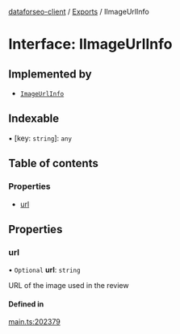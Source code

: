 [dataforseo-client](../README.md) / [Exports](../modules.md) / IImageUrlInfo

# Interface: IImageUrlInfo

## Implemented by

- [`ImageUrlInfo`](../classes/ImageUrlInfo.md)

## Indexable

▪ [key: `string`]: `any`

## Table of contents

### Properties

- [url](IImageUrlInfo.md#url)

## Properties

### url

• `Optional` **url**: `string`

URL of the image used in the review

#### Defined in

[main.ts:202379](https://github.com/dataforseo/TypeScriptClient/blob/7ca1aa4/main.ts#L202379)
